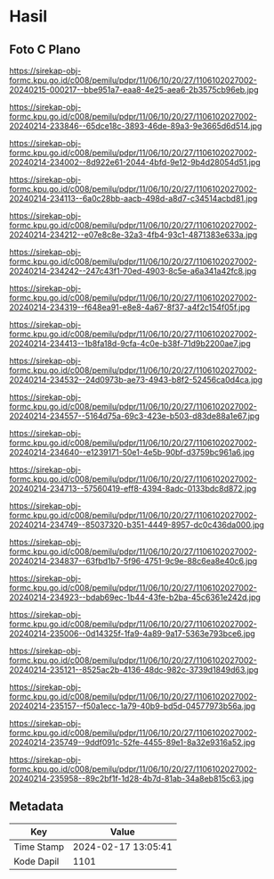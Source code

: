 # Hasil

## Foto C Plano

https://sirekap-obj-formc.kpu.go.id/c008/pemilu/pdpr/11/06/10/20/27/1106102027002-20240215-000217--bbe951a7-eaa8-4e25-aea6-2b3575cb96eb.jpg

https://sirekap-obj-formc.kpu.go.id/c008/pemilu/pdpr/11/06/10/20/27/1106102027002-20240214-233846--65dce18c-3893-46de-89a3-9e3665d6d514.jpg

https://sirekap-obj-formc.kpu.go.id/c008/pemilu/pdpr/11/06/10/20/27/1106102027002-20240214-234002--8d922e61-2044-4bfd-9e12-9b4d28054d51.jpg

https://sirekap-obj-formc.kpu.go.id/c008/pemilu/pdpr/11/06/10/20/27/1106102027002-20240214-234113--6a0c28bb-aacb-498d-a8d7-c34514acbd81.jpg

https://sirekap-obj-formc.kpu.go.id/c008/pemilu/pdpr/11/06/10/20/27/1106102027002-20240214-234212--e07e8c8e-32a3-4fb4-93c1-4871383e633a.jpg

https://sirekap-obj-formc.kpu.go.id/c008/pemilu/pdpr/11/06/10/20/27/1106102027002-20240214-234242--247c43f1-70ed-4903-8c5e-a6a341a42fc8.jpg

https://sirekap-obj-formc.kpu.go.id/c008/pemilu/pdpr/11/06/10/20/27/1106102027002-20240214-234319--f648ea91-e8e8-4a67-8f37-a4f2c154f05f.jpg

https://sirekap-obj-formc.kpu.go.id/c008/pemilu/pdpr/11/06/10/20/27/1106102027002-20240214-234413--1b8fa18d-9cfa-4c0e-b38f-71d9b2200ae7.jpg

https://sirekap-obj-formc.kpu.go.id/c008/pemilu/pdpr/11/06/10/20/27/1106102027002-20240214-234532--24d0973b-ae73-4943-b8f2-52456ca0d4ca.jpg

https://sirekap-obj-formc.kpu.go.id/c008/pemilu/pdpr/11/06/10/20/27/1106102027002-20240214-234557--5164d75a-69c3-423e-b503-d83de88a1e67.jpg

https://sirekap-obj-formc.kpu.go.id/c008/pemilu/pdpr/11/06/10/20/27/1106102027002-20240214-234640--e1239171-50e1-4e5b-90bf-d3759bc961a6.jpg

https://sirekap-obj-formc.kpu.go.id/c008/pemilu/pdpr/11/06/10/20/27/1106102027002-20240214-234713--57560419-eff8-4394-8adc-0133bdc8d872.jpg

https://sirekap-obj-formc.kpu.go.id/c008/pemilu/pdpr/11/06/10/20/27/1106102027002-20240214-234749--85037320-b351-4449-8957-dc0c436da000.jpg

https://sirekap-obj-formc.kpu.go.id/c008/pemilu/pdpr/11/06/10/20/27/1106102027002-20240214-234837--63fbd1b7-5f96-4751-9c9e-88c6ea8e40c6.jpg

https://sirekap-obj-formc.kpu.go.id/c008/pemilu/pdpr/11/06/10/20/27/1106102027002-20240214-234923--bdab69ec-1b44-43fe-b2ba-45c6361e242d.jpg

https://sirekap-obj-formc.kpu.go.id/c008/pemilu/pdpr/11/06/10/20/27/1106102027002-20240214-235006--0d14325f-1fa9-4a89-9a17-5363e793bce6.jpg

https://sirekap-obj-formc.kpu.go.id/c008/pemilu/pdpr/11/06/10/20/27/1106102027002-20240214-235121--8525ac2b-4136-48dc-982c-3739d1849d63.jpg

https://sirekap-obj-formc.kpu.go.id/c008/pemilu/pdpr/11/06/10/20/27/1106102027002-20240214-235157--f50a1ecc-1a79-40b9-bd5d-04577973b56a.jpg

https://sirekap-obj-formc.kpu.go.id/c008/pemilu/pdpr/11/06/10/20/27/1106102027002-20240214-235749--9ddf091c-52fe-4455-89e1-8a32e9316a52.jpg

https://sirekap-obj-formc.kpu.go.id/c008/pemilu/pdpr/11/06/10/20/27/1106102027002-20240214-235958--89c2bf1f-1d28-4b7d-81ab-34a8eb815c63.jpg


## Metadata

| Key        | Value               |
| ---------- | ------------------- |
| Time Stamp | 2024-02-17 13:05:41 |
| Kode Dapil | 1101                |



